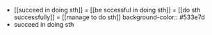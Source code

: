 - [[succeed in doing sth]] = [[be sccessful in doing sth]] = [[do sth successfully]] = [[manage to do sth]]
  background-color:: #533e7d
- succeed in doing sth